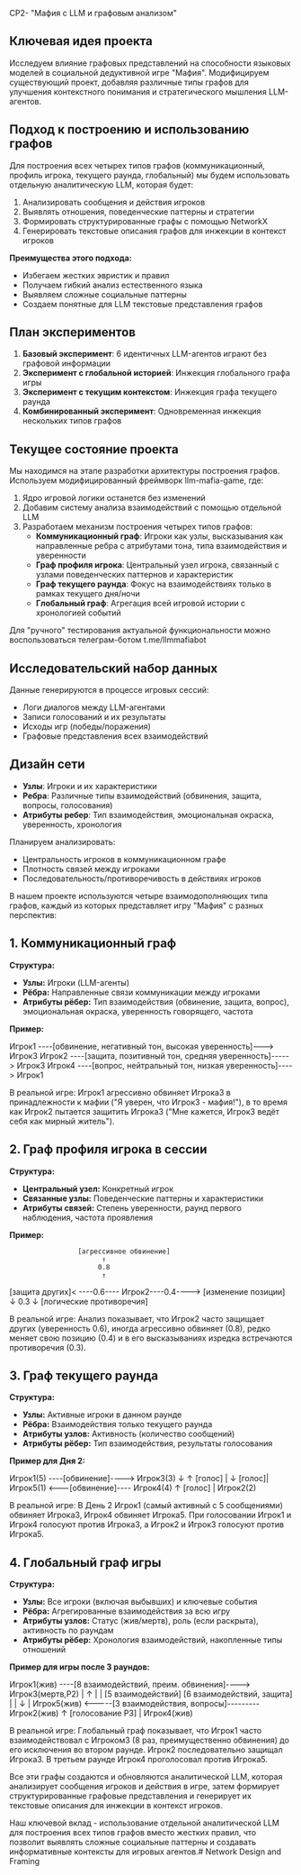 CP2- "Мафия с LLM и графовым анализом"

## Ключевая идея проекта
Исследуем влияние графовых представлений на способности языковых моделей в социальной дедуктивной игре "Мафия". Модифицируем существующий проект, добавляя различные типы графов для улучшения контекстного понимания и стратегического мышления LLM-агентов.

## Подход к построению и использованию графов
Для построения всех четырех типов графов (коммуникационный, профиль игрока, текущего раунда, глобальный) мы будем использовать отдельную аналитическую LLM, которая будет:

1. Анализировать сообщения и действия игроков
2. Выявлять отношения, поведенческие паттерны и стратегии
3. Формировать структурированные графы с помощью NetworkX
4. Генерировать текстовые описания графов для инжекции в контекст игроков

**Преимущества этого подхода:**
- Избегаем жестких эвристик и правил
- Получаем гибкий анализ естественного языка
- Выявляем сложные социальные паттерны
- Создаем понятные для LLM текстовые представления графов

## План экспериментов

1. **Базовый эксперимент**: 6 идентичных LLM-агентов играют без графовой информации
2. **Эксперимент с глобальной историей**: Инжекция глобального графа игры
3. **Эксперимент с текущим контекстом**: Инжекция графа текущего раунда
4. **Комбинированный эксперимент**: Одновременная инжекция нескольких типов графов

## Текущее состояние проекта
Мы находимся на этапе разработки архитектуры построения графов. Используем модифицированный фреймворк llm-mafia-game, где:

1. Ядро игровой логики останется без изменений
2. Добавим систему анализа взаимодействий с помощью отдельной LLM
3. Разработаем механизм построения четырех типов графов:
   - **Коммуникационный граф**: Игроки как узлы, высказывания как направленные ребра с атрибутами тона, типа взаимодействия и уверенности
   - **Граф профиля игрока**: Центральный узел игрока, связанный с узлами поведенческих паттернов и характеристик
   - **Граф текущего раунда**: Фокус на взаимодействиях только в рамках текущего дня/ночи
   - **Глобальный граф**: Агрегация всей игровой истории с хронологией событий

Для "ручного" тестирования актуальной функциональности можно воспользоваться телеграм-ботом t.me/llmmafiabot

## Исследовательский набор данных
Данные генерируются в процессе игровых сессий:
- Логи диалогов между LLM-агентами
- Записи голосований и их результаты
- Исходы игр (победы/поражения)
- Графовые представления всех взаимодействий

## Дизайн сети
- **Узлы**: Игроки и их характеристики
- **Ребра**: Различные типы взаимодействий (обвинения, защита, вопросы, голосования)
- **Атрибуты ребер**: Тип взаимодействия, эмоциональная окраска, уверенность, хронология

Планируем анализировать:
- Центральность игроков в коммуникационном графе
- Плотность связей между игроками
- Последовательность/противоречивость в действиях игроков

В нашем проекте используются четыре взаимодополняющих типа графов, каждый из которых представляет игру "Мафия" с разных перспектив:
## 1. Коммуникационный граф
**Структура:**
- **Узлы:** Игроки (LLM-агенты)
- **Рёбра:** Направленные связи коммуникации между игроками
- **Атрибуты рёбер:** Тип взаимодействия (обвинение, защита, вопрос), эмоциональная окраска, уверенность говорящего, частота

**Пример:**

Игрок1 ----[обвинение, негативный тон, высокая уверенность]---> Игрок3
Игрок2 ----[защита, позитивный тон, средняя уверенность]-----> Игрок3
Игрок4 ----[вопрос, нейтральный тон, низкая уверенность]----> Игрок1

В реальной игре: Игрок1 агрессивно обвиняет Игрока3 в принадлежности к мафии ("Я уверен, что Игрок3 - мафия!"), в то время как Игрок2 пытается защитить Игрока3 ("Мне кажется, Игрок3 ведёт себя как мирный житель").

## 2. Граф профиля игрока в сессии
**Структура:**
- **Центральный узел:** Конкретный игрок
- **Связанные узлы:** Поведенческие паттерны и характеристики
- **Атрибуты связей:** Степень уверенности, раунд первого наблюдения, частота проявления

**Пример:**



              	     [агрессивное обвинение]
                           ↑
                          0.8
                           ↑
[защита других]< ----0.6---- Игрок2----0.4----> [изменение позиции]
                           ↓
                          0.3
                           ↓
                   [логические противоречия]

В реальной игре: Анализ показывает, что Игрок2 часто защищает других (уверенность 0.6), иногда агрессивно обвиняет (0.8), редко меняет свою позицию (0.4) и в его высказываниях изредка встречаются противоречия (0.3).

## 3. Граф текущего раунда

**Структура:**
- **Узлы:** Активные игроки в данном раунде
- **Рёбра:** Взаимодействия только текущего раунда
- **Атрибуты узлов:** Активность (количество сообщений)
- **Атрибуты рёбер:** Тип взаимодействия, результаты голосования

**Пример для Дня 2:**

Игрок1(5) ----[обвинение]----> Игрок3(3)
    ↓              ↑
[голос]            |
    ↓       [голос]|
Игрок5(1) <---[обвинение]---- Игрок4(4)
    ↑
[голос]
    |
Игрок2(2)


В реальной игре: В День 2 Игрок1 (самый активный с 5 сообщениями) обвиняет Игрока3, Игрок4 обвиняет Игрока5. При голосовании Игрок1 и Игрок4 голосуют против Игрока3, а Игрок2 и Игрок3 голосуют против Игрока5.

## 4. Глобальный граф игры

**Структура:**
- **Узлы:** Все игроки (включая выбывших) и ключевые события
- **Рёбра:** Агрегированные взаимодействия за всю игру
- **Атрибуты узлов:** Статус (жив/мертв), роль (если раскрыта), активность по раундам
- **Атрибуты рёбер:** Хронология взаимодействий, накопленные типы отношений

**Пример для игры после 3 раундов:**

Игрок1(жив) ----[8 взаимодействий, преим. обвинения]----> Игрок3(мертв,Р2)
    |                                                        ↑
    |                                                        |
[5 взаимодействий]                         [6 взаимодействий, защита]
    |                                                        |
    ↓                                                        |
Игрок5(жив) <-----[3 взаимодействия, вопросы]--------- Игрок2(жив)
    ↑
[голосование Р3]
    |
Игрок4(жив)

В реальной игре: Глобальный граф показывает, что Игрок1 часто взаимодействовал с Игроком3 (8 раз, преимущественно обвинения) до его исключения во втором раунде. Игрок2 последовательно защищал Игрока3. В третьем раунде Игрок4 проголосовал против Игрока5.

Все эти графы создаются и обновляются аналитической LLM, которая анализирует сообщения игроков и действия в игре, затем формирует структурированные графовые представления и генерирует их текстовые описания для инжекции в контекст игроков.

Наш ключевой вклад - использование отдельной аналитической LLM для построения всех типов графов вместо жестких правил, что позволит выявлять сложные социальные паттерны и создавать информативные контексты для игровых агентов.# Network Design and Framing
